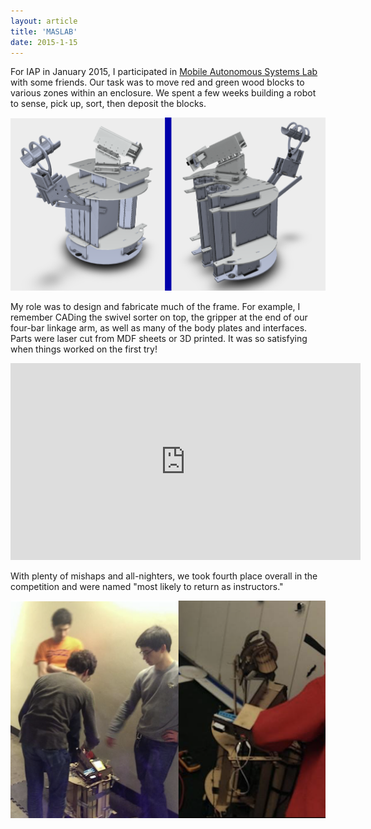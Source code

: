 ```yaml
---
layout: article
title: 'MASLAB'
date: 2015-1-15
---
```


For IAP in January 2015, I participated in <a href="http://maslab.mit.edu/2015/" target="_blank">Mobile Autonomous Systems Lab</a> with some friends. Our task was to move red and green wood blocks to various zones within an enclosure. We spent a few weeks building a robot to sense, pick up, sort, then deposit the blocks.

![MASLAB CAD Models][mascad]

My role was to design and fabricate much of the frame. For example, I remember CADing the swivel sorter on top, the gripper at the end of our four-bar linkage arm, as well as many of the body plates and interfaces. Parts were laser cut from MDF sheets or 3D printed. It was so satisfying when things worked on the first try!

<iframe width="560" height="315" src="https://www.youtube-nocookie.com/embed/ffudtDslf58" frameborder="0" allow="accelerometer; autoplay; encrypted-media; gyroscope; picture-in-picture" allowfullscreen></iframe>

With plenty of mishaps and all-nighters, we took fourth place overall in the competition and were named "most likely to return as instructors."

![MASLAB Real Robot][masreal]


[mascad]: /img/battlebot/mascad.png#L
[masreal]: /img/battlebot/maslab-real.png#L
